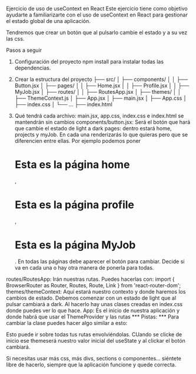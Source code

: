 Ejercicio de uso de useContext en React
Este ejercicio tiene como objetivo ayudarte a familiarizarte con el uso de useContext en React para gestionar el estado global de una aplicación.

Tendremos que crear un botón que al pulsarlo cambie el estado y a su vez las css.

Pasos a seguir
1. Configuración del proyecto
npm install para instalar todas las dependencias.

2. Crear la estructura del proyecto
├── src/
│   ├── components/
│   │   ├── Button.jsx
│   ├── pages/
│   │   ├── Home.jsx
│   │   ├── Profile.jsx
│   │   ├── MyJob.jsx
│   ├── routes/
│   │   ├── RoutesApp.jsx
│   ├── themes/
│   │   ├── ThemeContext.js
│   ├── App.jsx
│   ├── main.jsx
│   ├── App.css
│   ├── index.css
│   └── ...
├── index.html
3. Qué tendrá cada archivo:
main.jsx, app.css, index.css e index.html se mantendrán sin cambios
components/button.jsx: Será el botón que hará que cambie el estado de light a dark
pages: dentro estará home, projects y myJob. En cada una renderizarás lo que quieras pero que se diferencien entre ellas. Por ejemplo podemos poner <h1>Esta es la página home</h1>, <h1>Esta es la página profile</h1> , <h1>Esta es la página MyJob</h1>.
En todas las páginas debe aparecer el botón para cambiar. Decide si va en cada una o hay otra manera de ponerla para todas.

routes/RoutesApp: Irán nuestras rutas. Puedes hacerlas con:
import { BrowserRouter as Router, Routes, Route, Link } from 'react-router-dom';
themes/themeContext: Aquí estará nuestro contexto y donde haremos los cambios de estado. Debemos comenzar con un estado de light que al pulsar cambiará a dark. Al hacerlo hay unas clases creadas en index.css donde puedes ver lo que hace.
App: Es el inicio de nuestra aplicación y donde habrá que usar el ThemeProvider y las rutas
*** Pistas: *** Para cambiar la clase puedes hacer algo similar a esto:

<section className={`App ${theme}`}>
Esto puede ir sobre todas tus rutas <Routes> envolviéndolas. CUando se clicke de inicio ese themeserá nuestro valor inicial del useState y al clickar el botón cambiará.

Si necesitas usar más css, más divs, sections o componentes... siéntete libre de hacerlo, siempre que la aplicación funcione y quede correcta.